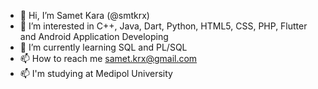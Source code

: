 - 👋 Hi, I’m Samet Kara (@smtkrx)
- 👀 I’m interested in C++, Java, Dart, Python, HTML5, CSS, PHP, Flutter and Android Application Developing
- 🌱 I’m currently learning SQL and PL/SQL
- 📫 How to reach me samet.krx@gmail.com
- 📫 I'm studying at Medipol University
<!---
smtkrx/smtkrx is a ✨ special ✨ repository because its `README.md` (this file) appears on your GitHub profile.
You can click the Preview link to take a look at your changes.
--->
